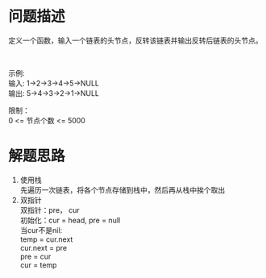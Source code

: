 # 问题描述
定义一个函数，输入一个链表的头节点，反转该链表并输出反转后链表的头节点。

 

示例:  
输入: 1->2->3->4->5->NULL  
输出: 5->4->3->2->1->NULL 
 

限制：  
0 <= 节点个数 <= 5000

# 解题思路
1. 使用栈  
    先遍历一次链表，将各个节点存储到栈中，然后再从栈中挨个取出
2. 双指针  
    双指针：pre， cur  
    初始化：cur = head, pre = null  
    当cur不是nil:  
        temp = cur.next    
        cur.next = pre  
        pre = cur  
        cur = temp  
